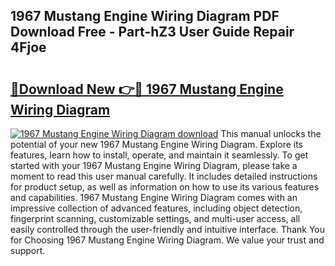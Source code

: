 ## 1967 Mustang Engine Wiring Diagram PDF Download Free - Part-hZ3 User Guide Repair 4Fjoe

# <h2><a href="http://dfjwtr.blite.top/?on=1967+Mustang+Engine+Wiring+Diagram">🔗Download New 👉🔴 1967 Mustang Engine Wiring Diagram</a></h2>

[![1967 Mustang Engine Wiring Diagram download](https://i.imgur.com/lujVjoI.png)](http://dfjwtr.blite.top/?on=1967+Mustang+Engine+Wiring+Diagram)
This manual unlocks the potential of your new 1967 Mustang Engine Wiring Diagram. Explore its features, learn how to install, operate, and maintain it seamlessly. To get started with your 1967 Mustang Engine Wiring Diagram, please take a moment to read this user manual carefully. It includes detailed instructions for product setup, as well as information on how to use its various features and capabilities. 1967 Mustang Engine Wiring Diagram comes with an impressive collection of advanced features, including object detection, fingerprint scanning, customizable settings, and multi-user access, all easily controlled through the user-friendly and intuitive interface. Thank You for Choosing 1967 Mustang Engine Wiring Diagram. We value your trust and support.
